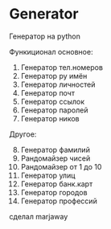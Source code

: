 # Generator
Генератор на python

Функиционал основное:
1. Генератор тел.номеров
2. Генератор ру имён
3. Генератор личностей
4. Генератор почт
5. Генератор ссылок
6. Генератор паролей
7. Генератор ников

Другое:

8. Генератор фамилий
9. Рандомайзер чисей
10. Рандомайзер от 1 до 10
11. Генератор улиц
12. Генератор банк.карт
13. Генератор городов
14. Генератор профессий

сделал marjaway
